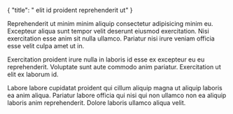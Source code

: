 {
  "title": " elit id proident reprehenderit ut"
}

Reprehenderit ut minim minim aliquip consectetur adipisicing minim eu. Excepteur aliqua sunt tempor velit deserunt eiusmod exercitation. Nisi exercitation esse anim sit nulla ullamco. Pariatur nisi irure veniam officia esse velit culpa amet ut in.

Exercitation proident irure nulla in laboris id esse ex excepteur eu eu reprehenderit. Voluptate sunt aute commodo anim pariatur. Exercitation ut elit ex laborum id.

Labore labore cupidatat proident qui cillum aliquip magna ut aliquip laboris ea anim aliqua. Pariatur labore officia qui nisi qui non ullamco non ea aliquip laboris anim reprehenderit. Dolore laboris ullamco aliqua velit.